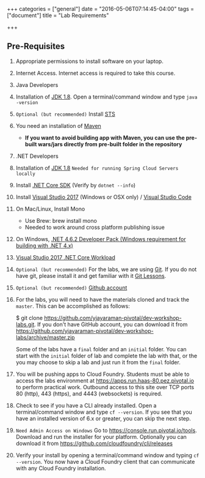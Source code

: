 +++
categories = ["general"]
date = "2016-05-06T07:14:45-04:00"
tags = ["document"]
title = "Lab Requirements"

+++

## Pre-Requisites 

1. Appropriate permissions to install software on your laptop. 

2. Internet Access. Internet access is required to take this course.  

3. Java Developers
  1. Installation of [JDK 1.8](http://www.oracle.com/technetwork/java/javase/downloads/jdk8-downloads-2133151.html). Open a terminal/command window and type `java -version`

  2. `Optional (but recommended)` Install [STS](https://spring.io/tools) 

  3. You need an installation of [Maven](https://maven.apache.org/)
     + **If you want to avoid building app with Maven, you can use the pre-built wars/jars directly from pre-built folder in the repository**

3. .NET Developers
  1. Installation of [JDK 1.8](http://www.oracle.com/technetwork/java/javase/downloads/jdk8-downloads-2133151.html) `Needed for running Spring Cloud Servers locally`
  2. Install [.NET Core SDK](http://www.microsoft.com/net/download) (Verify by `dotnet --info`)
  1. Install [Visual Studio 2017](https://www.microsoft.com/net/download) (Windows or OSX only) / [Visual Studio Code](https://code.visualstudio.com/)
  2. On Mac/Linux,  Install Mono
     + Use Brew: brew install mono
     + Needed to work around cross platform publishing issue
  3. On Windows, [.NET 4.6.2 Developer Pack (Windows requirement for building with .NET 4.x)](https://support.microsoft.com/en-us/help/3151934/microsoft-.net-framework-4.6.2-developer-pack-and-language-packs)
  4. [Visual Studio 2017 .NET Core Workload](https://www.microsoft.com/net/core#windowsvs2017)


4. `Optional (but recommended)` For the labs, we are using [Git](https://www.git-scm.com). If you do not have git, please install it and get familiar with it [Git Lessons]( https://try.github.io/levels/1/challenges/1 ). 

4. `Optional (but recommended)` [Github account](https://github.com/) 

5. For the labs, you will need to have the materials cloned and track the `master`. This can be accomplished as follows:

    $ git clone https://github.com/yjayaraman-pivotal/dev-workshop-labs.git. If you don't have GitHub account, you can download it from https://github.com/yjayaraman-pivotal/dev-workshop-labs/archive/master.zip

    Some of the labs have a `final` folder and an `initial` folder. You can start with the `initial` folder of lab and complete the lab with that, or the you may choose to skip a lab and just run it from the `final` folder. 


6. You will be pushing apps to Cloud Foundry. Students must be able to access the labs environment at https://apps.run.haas-80.pez.pivotal.io to perform practical work.  Outbound access to this site over TCP ports 80 (http), 443 (https), 
and 4443 (websockets) is required. 

7.  Check to see if you have a CLI already installed. Open a terminal/command window and type `cf --version`. If you see that you have an installed version of 6.x or greater, you can skip the next step.

8. `Need Admin Access on Windows` Go to https://console.run.pivotal.io/tools. Download and run the installer for your platform. Optionally you can download it from https://github.com/cloudfoundry/cli/releases 

9. Verify your install by opening a terminal/command window and typing `cf --version`. You now have a Cloud Foundry client that can communicate with any Cloud Foundry installation.






